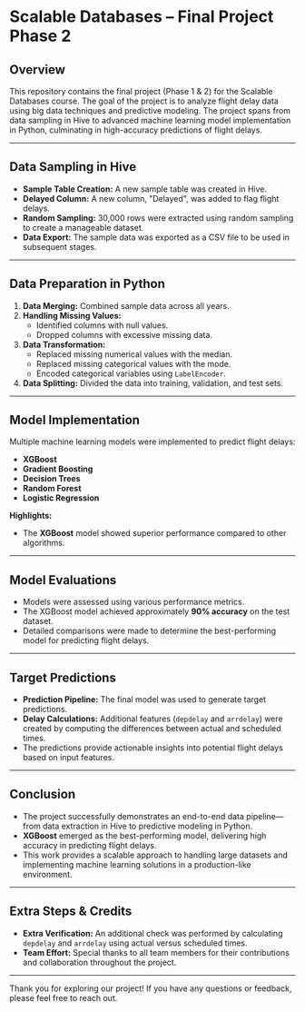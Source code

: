 # Scalable Databases – Final Project Phase 2

## Overview

This repository contains the final project (Phase 1 & 2) for the Scalable Databases course. The goal of the project is to analyze flight delay data using big data techniques and predictive modeling. The project spans from data sampling in Hive to advanced machine learning model implementation in Python, culminating in high-accuracy predictions of flight delays.

---

## Data Sampling in Hive

- **Sample Table Creation:** A new sample table was created in Hive.
- **Delayed Column:** A new column, "Delayed", was added to flag flight delays.
- **Random Sampling:** 30,000 rows were extracted using random sampling to create a manageable dataset.
- **Data Export:** The sample data was exported as a CSV file to be used in subsequent stages.

---

## Data Preparation in Python

1. **Data Merging:** Combined sample data across all years.
2. **Handling Missing Values:**  
   - Identified columns with null values.
   - Dropped columns with excessive missing data.
3. **Data Transformation:**  
   - Replaced missing numerical values with the median.
   - Replaced missing categorical values with the mode.
   - Encoded categorical variables using `LabelEncoder`.
4. **Data Splitting:** Divided the data into training, validation, and test sets.

---

## Model Implementation

Multiple machine learning models were implemented to predict flight delays:

- **XGBoost**
- **Gradient Boosting**
- **Decision Trees**
- **Random Forest**
- **Logistic Regression**

**Highlights:**
- The **XGBoost** model showed superior performance compared to other algorithms.

---

## Model Evaluations

- Models were assessed using various performance metrics.
- The XGBoost model achieved approximately **90% accuracy** on the test dataset.
- Detailed comparisons were made to determine the best-performing model for predicting flight delays.

---

## Target Predictions

- **Prediction Pipeline:** The final model was used to generate target predictions.
- **Delay Calculations:** Additional features (`depdelay` and `arrdelay`) were created by computing the differences between actual and scheduled times.
- The predictions provide actionable insights into potential flight delays based on input features.

---

## Conclusion

- The project successfully demonstrates an end-to-end data pipeline—from data extraction in Hive to predictive modeling in Python.
- **XGBoost** emerged as the best-performing model, delivering high accuracy in predicting flight delays.
- This work provides a scalable approach to handling large datasets and implementing machine learning solutions in a production-like environment.

---

## Extra Steps & Credits

- **Extra Verification:** An additional check was performed by calculating `depdelay` and `arrdelay` using actual versus scheduled times.
- **Team Effort:** Special thanks to all team members for their contributions and collaboration throughout the project.

---

Thank you for exploring our project! If you have any questions or feedback, please feel free to reach out.
